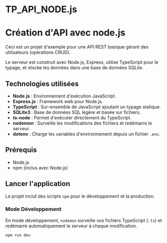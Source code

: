 # TP_API_NODE.js

# Création d'API avec node.js

Ceci est un projet d'exemple pour une API REST basique gérant des utilisateurs (opérations CRUD).

Le serveur est construit avec Node.js, Express, utilise TypeScript pour le typage, et stocke les données dans une base de données SQLite.



## Technologies utilisées

* **Node.js** : Environnement d'exécution JavaScript.
* **Express.js** : Framework web pour Node.js.
* **TypeScript** : Sur-ensemble de JavaScript ajoutant un typage statique.
* **SQLite3** : Base de données SQL légère et basée sur fichiers.
* **ts-node** : Permet d'exécuter directement du TypeScript.
* **nodemon** : Surveille les modifications des fichiers et redémarre le serveur.
* **dotenv** : Charge les variables d'environnement depuis un fichier `.env`.

## Prérequis

* Node.js
* npm (inclus avec Node.js)

## Lancer l'application

Le projet inclut des scripts `npm` pour le développement et la production.

### Mode Développement

En mode développement, `nodemon` surveille vos fichiers TypeScript (`.ts`) et redémarre automatiquement le serveur à chaque modification.

```bash
npm run dev
